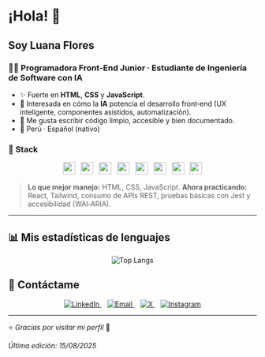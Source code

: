 # ¡Hola! 👋

## Soy **Luana Flores**

### 👩‍💻 Programadora Front‑End Junior · Estudiante de **Ingeniería de Software con IA**

* ✨ Fuerte en **HTML**, **CSS** y **JavaScript**.
* 🧠 Interesada en cómo la **IA** potencia el desarrollo front‑end (UX inteligente, componentes asistidos, automatización).
* 🧩 Me gusta escribir código limpio, accesible y bien documentado.
* 📍 Perú · Español (nativo)

### 🧰 Stack

<p align="center">
  <img src="https://img.shields.io/badge/HTML5-E34F26?style=for-the-badge&logo=html5&logoColor=white" height="25"/>
  &nbsp;
  <img src="https://img.shields.io/badge/CSS3-1572B6?style=for-the-badge&logo=css3&logoColor=white" height="25"/>
  &nbsp;
  <img src="https://img.shields.io/badge/JavaScript-F7DF1E?style=for-the-badge&logo=javascript&logoColor=black" height="25"/>
  &nbsp;
  <img src="https://img.shields.io/badge/React-20232A?style=for-the-badge&logo=react&logoColor=61DAFB" height="25"/>
  &nbsp;
  <img src="https://img.shields.io/badge/TailwindCSS-38B2AC?style=for-the-badge&logo=tailwind-css&logoColor=white" height="25"/>
  &nbsp;
  <img src="https://img.shields.io/badge/Git-F05032?style=for-the-badge&logo=git&logoColor=white" height="25"/>
  &nbsp;
  <img src="https://img.shields.io/badge/GitHub-121013?style=for-the-badge&logo=github&logoColor=white" height="25"/>
  &nbsp;
  <img src="https://img.shields.io/badge/VS%20Code-0078D4?style=for-the-badge&logo=visual-studio-code&logoColor=white" height="25"/>
</p>

> **Lo que mejor manejo:** HTML, CSS, JavaScript.
> **Ahora practicando:** React, Tailwind, consumo de APIs REST, pruebas básicas con Jest y accesibilidad (WAI‑ARIA).

---

## 📊 Mis estadísticas de lenguajes

<p align="center">
  <img src="https://github-readme-stats.vercel.app/api/top-langs/?username=TODO_USUARIO&layout=compact&langs_count=8&theme=radical&hide_border=true" alt="Top Langs" />
</p>

## 🤝 Contáctame

<p align="center">
  <a href="https://linkedin.com/in/TODO_LINKEDIN" target="_blank">
    <img src="https://img.shields.io/badge/LinkedIn-0A66C2?style=for-the-badge&logo=linkedin&logoColor=white" alt="LinkedIn" />
  </a>
  &nbsp;&nbsp;
  <a href="mailto:TODO_CORREO" target="_blank">
    <img src="https://img.shields.io/badge/Email-D14836?style=for-the-badge&logo=gmail&logoColor=white" alt="Email" />
  </a>
  &nbsp;&nbsp;
  <a href="https://x.com/TODO_X" target="_blank">
    <img src="https://img.shields.io/badge/Twitter/X-000000?style=for-the-badge&logo=x&logoColor=white" alt="X" />
  </a>
  &nbsp;&nbsp;
  <a href="https://instagram.com/TODO_INSTAGRAM" target="_blank">
    <img src="https://img.shields.io/badge/Instagram-E4405F?style=for-the-badge&logo=instagram&logoColor=white" alt="Instagram" />
  </a>
</p>

---

⭐️ *Gracias por visitar mi perfil* 💜

*Última edición: 15/08/2025*

